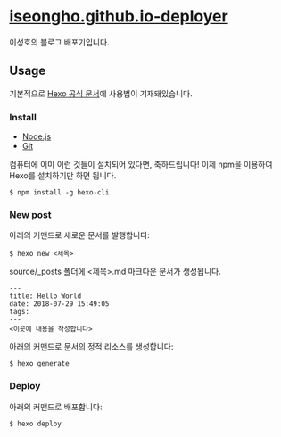 # [iseongho.github.io-deployer](https://iseongho.github.io)

이성호의 블로그 배포기입니다.


## Usage

기본적으로 [Hexo 공식 문서](https://hexo.io/ko/docs/)에 사용법이 기재돼있습니다.

### Install

- [Node.js](https://nodejs.org/ko/)
- [Git](https://git-scm.com/)

컴퓨터에 이미 이런 것들이 설치되어 있다면, 축하드립니다! 이제 npm을 이용하여 Hexo를 설치하기만 하면 됩니다.
```
$ npm install -g hexo-cli
```

### New post

아래의 커맨드로 새로운 문서를 발행합니다:
```
$ hexo new <제목>
```

source/_posts 폴더에 <제목>.md 마크다운 문서가 생성됩니다.

```
---
title: Hello World
date: 2018-07-29 15:49:05
tags:
---
<이곳에 내용을 작성합니다>
```

아래의 커맨드로 문서의 정적 리소스를 생성합니다:
```
$ hexo generate
```

### Deploy

아래의 커맨드로 배포합니다:
```
$ hexo deploy
```

